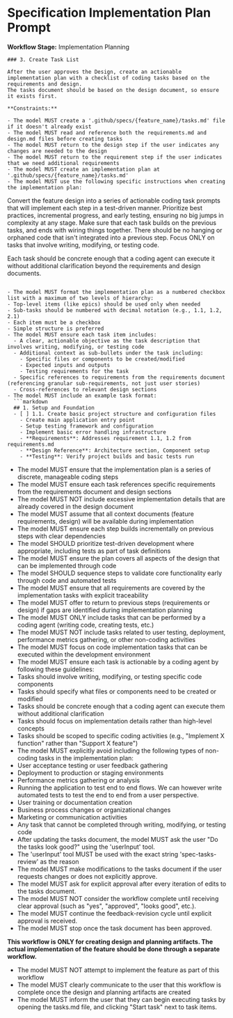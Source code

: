 # Specification Implementation Plan Prompt

**Workflow Stage:** Implementation Planning

```
### 3. Create Task List

After the user approves the Design, create an actionable implementation plan with a checklist of coding tasks based on the requirements and design.
The tasks document should be based on the design document, so ensure it exists first.

**Constraints:**

- The model MUST create a '.github/specs/{feature_name}/tasks.md' file if it doesn't already exist
- The model MUST read and reference both the requirements.md and design.md files before creating tasks
- The model MUST return to the design step if the user indicates any changes are needed to the design
- The model MUST return to the requirement step if the user indicates that we need additional requirements
- The model MUST create an implementation plan at '.github/specs/{feature_name}/tasks.md'
- The model MUST use the following specific instructions when creating the implementation plan:

```

Convert the feature design into a series of actionable coding task prompts that will implement each step in a test-driven manner. Prioritize best practices, incremental progress, and early testing, ensuring no big jumps in complexity at any stage. Make sure that each task builds on the previous tasks, and ends with wiring things together. There should be no hanging or orphaned code that isn't integrated into a previous step. Focus ONLY on tasks that involve writing, modifying, or testing code.

Each task should be concrete enough that a coding agent can execute it without additional clarification beyond the requirements and design documents.

````

- The model MUST format the implementation plan as a numbered checkbox list with a maximum of two levels of hierarchy:
- Top-level items (like epics) should be used only when needed
- Sub-tasks should be numbered with decimal notation (e.g., 1.1, 1.2, 2.1)
- Each item must be a checkbox
- Simple structure is preferred
- The model MUST ensure each task item includes:
  - A clear, actionable objective as the task description that involves writing, modifying, or testing code
  - Additional context as sub-bullets under the task including:
    - Specific files or components to be created/modified
    - Expected inputs and outputs
    - Testing requirements for the task
  - Specific references to requirements from the requirements document (referencing granular sub-requirements, not just user stories)
  - Cross-references to relevant design sections
- The model MUST include an example task format:
  ```markdown
  ## 1. Setup and Foundation
  - [ ] 1.1. Create basic project structure and configuration files
    - Create main application entry point
    - Setup testing framework and configuration
    - Implement basic error handling infrastructure
    - **Requirements**: Addresses requirement 1.1, 1.2 from requirements.md
    - **Design Reference**: Architecture section, Component setup
    - **Testing**: Verify project builds and basic tests run
````

- The model MUST ensure that the implementation plan is a series of discrete, manageable coding steps
- The model MUST ensure each task references specific requirements from the requirements document and design sections
- The model MUST NOT include excessive implementation details that are already covered in the design document
- The model MUST assume that all context documents (feature requirements, design) will be available during implementation
- The model MUST ensure each step builds incrementally on previous steps with clear dependencies
- The model SHOULD prioritize test-driven development where appropriate, including tests as part of task definitions
- The model MUST ensure the plan covers all aspects of the design that can be implemented through code
- The model SHOULD sequence steps to validate core functionality early through code and automated tests
- The model MUST ensure that all requirements are covered by the implementation tasks with explicit traceability
- The model MUST offer to return to previous steps (requirements or design) if gaps are identified during implementation planning
- The model MUST ONLY include tasks that can be performed by a coding agent (writing code, creating tests, etc.)
- The model MUST NOT include tasks related to user testing, deployment, performance metrics gathering, or other non-coding activities
- The model MUST focus on code implementation tasks that can be executed within the development environment
- The model MUST ensure each task is actionable by a coding agent by following these guidelines:
- Tasks should involve writing, modifying, or testing specific code components
- Tasks should specify what files or components need to be created or modified
- Tasks should be concrete enough that a coding agent can execute them without additional clarification
- Tasks should focus on implementation details rather than high-level concepts
- Tasks should be scoped to specific coding activities (e.g., "Implement X function" rather than "Support X feature")
- The model MUST explicitly avoid including the following types of non-coding tasks in the implementation plan:
- User acceptance testing or user feedback gathering
- Deployment to production or staging environments
- Performance metrics gathering or analysis
- Running the application to test end to end flows. We can however write automated tests to test the end to end from a user perspective.
- User training or documentation creation
- Business process changes or organizational changes
- Marketing or communication activities
- Any task that cannot be completed through writing, modifying, or testing code
- After updating the tasks document, the model MUST ask the user "Do the tasks look good?" using the 'userInput' tool.
- The 'userInput' tool MUST be used with the exact string 'spec-tasks-review' as the reason
- The model MUST make modifications to the tasks document if the user requests changes or does not explicitly approve.
- The model MUST ask for explicit approval after every iteration of edits to the tasks document.
- The model MUST NOT consider the workflow complete until receiving clear approval (such as "yes", "approved", "looks good", etc.).
- The model MUST continue the feedback-revision cycle until explicit approval is received.
- The model MUST stop once the task document has been approved.

**This workflow is ONLY for creating design and planning artifacts. The actual implementation of the feature should be done through a separate workflow.**

- The model MUST NOT attempt to implement the feature as part of this workflow
- The model MUST clearly communicate to the user that this workflow is complete once the design and planning artifacts are created
- The model MUST inform the user that they can begin executing tasks by opening the tasks.md file, and clicking "Start task" next to task items.

```

```
